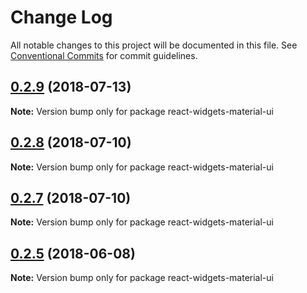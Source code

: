 # Change Log

All notable changes to this project will be documented in this file.
See [Conventional Commits](https://conventionalcommits.org) for commit guidelines.

<a name="0.2.9"></a>
## [0.2.9](https://github.com/jquense/react-widgets/compare/react-widgets-material-ui@0.2.8...react-widgets-material-ui@0.2.9) (2018-07-13)




**Note:** Version bump only for package react-widgets-material-ui

<a name="0.2.8"></a>
## [0.2.8](https://github.com/jquense/react-widgets/compare/react-widgets-material-ui@0.2.7...react-widgets-material-ui@0.2.8) (2018-07-10)




**Note:** Version bump only for package react-widgets-material-ui

<a name="0.2.7"></a>
## [0.2.7](https://github.com/jquense/react-widgets/compare/react-widgets-material-ui@0.2.6...react-widgets-material-ui@0.2.7) (2018-07-10)




**Note:** Version bump only for package react-widgets-material-ui

<a name="0.2.5"></a>
## [0.2.5](https://github.com/jquense/react-widgets/compare/react-widgets-material-ui@0.2.4...react-widgets-material-ui@0.2.5) (2018-06-08)




**Note:** Version bump only for package react-widgets-material-ui
